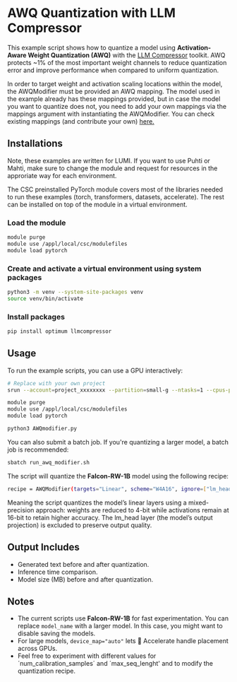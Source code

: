 # AWQ Quantization with LLM Compressor

This example script shows how to quantize a model using **Activation-Aware Weight Quantization (AWQ)** with the [LLM Compressor](https://github.com/vllm-project/llm-compressor) toolkit. AWQ protects ~1% of the most important weight channels to reduce quantization error and improve performance when compared to uniform quantization.

In order to target weight and activation scaling locations within the model, the AWQModifier must be provided an AWQ mapping. The model used in the example already has these mappings provided, but in case the model you want to quantize does not, you need to add your own mappings via the mappings argument with instantiating the AWQModifier. You can check existing mappings (and contribute your own) [here.](https://docs.vllm.ai/src/llmcompressor/modifiers/awq/mappings.py)

## Installations

Note, these examples are written for LUMI. If you want to use Puhti or Mahti,
make sure to change the module and request for resources in the approriate way for each environment.

The CSC preinstalled PyTorch module covers most of the libraries needed to run these examples
(torch, transformers, datasets, accelerate). The rest can be installed on top of the module in a virtual environment.

### Load the module
```bash
module purge
module use /appl/local/csc/modulefiles
module load pytorch
```
### Create and activate a virtual environment using system packages
```bash
python3 -m venv --system-site-packages venv
source venv/bin/activate
```
### Install packages
```bash
pip install optimum llmcompressor
```

## Usage

To run the example scripts, you can use a GPU interactively:
```bash
# Replace with your own project
srun --account=project_xxxxxxxx --partition=small-g --ntasks=1 --cpus-per-task=7 --gpus-per-node=1 --mem=16G --time=00:30:00 --nodes=1 --pty bash

module purge
module use /appl/local/csc/modulefiles
module load pytorch

python3 AWQmodifier.py
```

You can also submit a batch job. If you're quantizing a larger model, a batch job is recommended:
```bash
sbatch run_awq_modifier.sh
```

The script will quantize the **Falcon-RW-1B** model using the following recipe:
```bash
recipe = AWQModifier(targets="Linear", scheme="W4A16", ignore=["lm_head"])
```
Meaning the script quantizes the model’s linear layers using a mixed-precision approach: weights are reduced to 4-bit while activations remain at 16-bit to retain higher accuracy. The lm_head layer (the model’s output projection) is excluded to preserve output quality.

## Output Includes
- Generated text before and after quantization.
- Inference time comparison.
- Model size (MB) before and after quantization.

## Notes
- The current scripts use **Falcon-RW-1B** for fast experimentation. You can replace `model_name` with a larger model. In this case, you might want to disable saving the models.
- For large models, `device_map="auto"` lets 🤗 Accelerate handle placement across GPUs.
- Feel free to experiment with different values for ´num_calibration_samples´ and ´max_seq_lenght' and to modify the quantization recipe.

